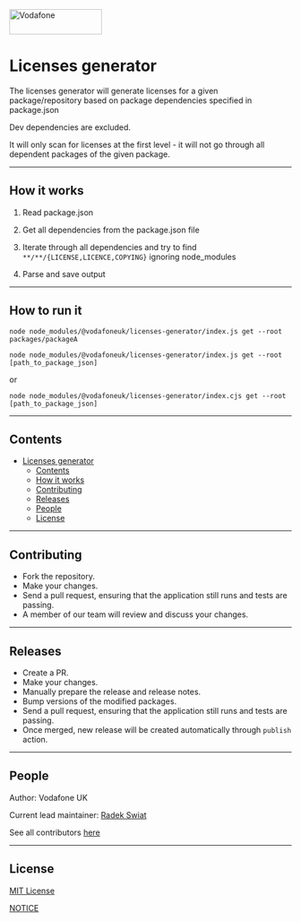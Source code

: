 <img width="165" height="45" src="https://upload.wikimedia.org/wikipedia/en/thumb/c/cc/Vodafone_2017_logo.svg/1280px-Vodafone_2017_logo.svg.png" alt="Vodafone">

# Licenses generator

The licenses generator will generate licenses for a given package/repository based on package dependencies specified in package.json

Dev dependencies are excluded.

It will only scan for licenses at the first level - it will not go through all dependent packages of the given package.

---

## How it works

1. Read package.json

2. Get all dependencies from the package.json file

3. Iterate through all dependencies and try to find `**/**/{LICENSE,LICENCE,COPYING}` ignoring node_modules

4. Parse and save output

---

## How to run it

```
node node_modules/@vodafoneuk/licenses-generator/index.js get --root packages/packageA
```

```
node node_modules/@vodafoneuk/licenses-generator/index.js get --root [path_to_package_json]
```

or

```
node node_modules/@vodafoneuk/licenses-generator/index.cjs get --root [path_to_package_json]
```

---

## Contents

- [Licenses generator](#licenses-generator)
  - [Contents](#contents)
  - [How it works](#how-it-works)
  - [Contributing](#contributing)
  - [Releases](#releases)
  - [People](#people)
  - [License](#license)

---

## Contributing

- Fork the repository.
- Make your changes.
- Send a pull request, ensuring that the application still runs and tests are passing.
- A member of our team will review and discuss your changes.

---

## Releases

- Create a PR.
- Make your changes.
- Manually prepare the release and release notes.
- Bump versions of the modified packages.
- Send a pull request, ensuring that the application still runs and tests are passing.
- Once merged, new release will be created automatically through `publish` action.

---

## People

Author: Vodafone UK

Current lead maintainer: [Radek Swiat](https://github.com/radswiat)

See all contributors [here](https://github.com/Vodafone/aim-mocking/graphs/contributors)

---

## License

[MIT License](https://github.com/Vodafone/aim-mocking/blob/main/packages/licenses/LICENSE)

[NOTICE](https://github.com/Vodafone/aim-mocking/blob/main/packages/licenses/NOTICE)
